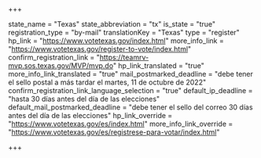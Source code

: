 +++

state_name = "Texas"
state_abbreviation = "tx"
is_state = "true"
registration_type = "by-mail"
translationKey = "Texas"
type = "register"
hp_link = "https://www.votetexas.gov/index.html"
more_info_link = "https://www.votetexas.gov/register-to-vote/index.html"
confirm_registration_link = "https://teamrv-mvp.sos.texas.gov/MVP/mvp.do"
hp_link_translated = "true"
more_info_link_translated = "true"
mail_postmarked_deadline = "debe tener el sello postal a más tardar el martes, 11 de octubre de 2022"
confirm_registration_link_language_selection = "true"
default_ip_deadline = "hasta 30 días antes del día de las elecciones"
default_mail_postmarked_deadline = "debe tener el sello del correo 30 días antes del día de las elecciones"
hp_link_override = "https://www.votetexas.gov/es/index.html"
more_info_link_override = "https://www.votetexas.gov/es/registrese-para-votar/index.html"

+++